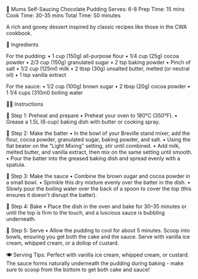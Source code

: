 🍫 Mums Self-Saucing Chocolate Pudding
Serves: 6-8
Prep Time: 15 mins
Cook Time: 30-35 mins
Total Time: 50 minutes

A rich and gooey dessert inspired by classic recipes like those in the CWA cookbook.

🛒 Ingredients

For the pudding:
• 1 cup (150g) all-purpose flour
• 1/4 cup (25g) cocoa powder
• 2/3 cup (150g) granulated sugar
• 2 tsp baking powder
• Pinch of salt
• 1/2 cup (125ml) milk
• 2 tbsp (30g) unsalted butter, melted (or neutral oil)
• 1 tsp vanilla extract

For the sauce:
• 1/2 cup (100g) brown sugar
• 2 tbsp (20g) cocoa powder
• 1 1/4 cups (310ml) boiling water

🧑‍🍳 Instructions

🔹 Step 1: Preheat and prepare
• Preheat your oven to 180°C (350°F).
• Grease a 1.5L (6-cup) baking dish with butter or cooking spray.

🔹 Step 2: Make the batter
• In the bowl of your Breville stand mixer, add the flour, cocoa powder, granulated sugar, baking powder, and salt.
• Using the flat beater on the "Light Mixing" setting, stir until combined.
• Add milk, melted butter, and vanilla extract, then mix on the same setting until smooth.
• Pour the batter into the greased baking dish and spread evenly with a spatula.

🔹 Step 3: Make the sauce
• Combine the brown sugar and cocoa powder in a small bowl.
• Sprinkle this dry mixture evenly over the batter in the dish.
• Slowly pour the boiling water over the back of a spoon to cover the top (this ensures it doesn't disrupt the batter).

🔹 Step 4: Bake
• Place the dish in the oven and bake for 30–35 minutes or until the top is firm to the touch, and a luscious sauce is bubbling underneath.

🔹 Step 5: Serve
• Allow the pudding to cool for about 5 minutes. Scoop into bowls, ensuring you get both the cake and the sauce. Serve with vanilla ice cream, whipped cream, or a dollop of custard.

🍽️ Serving Tips:
Perfect with vanilla ice cream, whipped cream, or custard.
The sauce forms naturally underneath the pudding during baking - make sure to scoop from the bottom to get both cake and sauce!